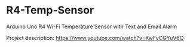 # R4-Temp-Sensor
Arduino Uno R4 Wi-Fi Temperature Sensor with Text and Email Alarm

Project description:
https://www.youtube.com/watch?v=KwFyCGYuV6Q
